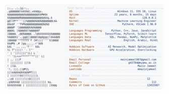<picture>
  <source srcset="https://raw.githubusercontent.com/mmazinjameel/mmazinjameel/main/dark_mode.svg?v=1753027933" media="(prefers-color-scheme: dark)">
  <img src="https://raw.githubusercontent.com/mmazinjameel/mmazinjameel/main/light_mode.svg?v=1753027933">
</picture>
